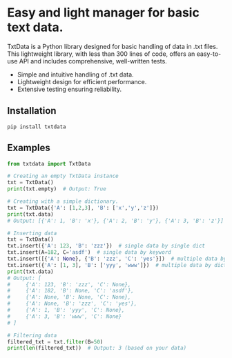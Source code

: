 # Easy and light manager for basic text data.

TxtData is a Python library designed for basic handling of data in .txt files. This lightweight library, with less than 300 lines of code, offers an easy-to-use API and includes comprehensive, well-written tests.


- Simple and intuitive handling of .txt data.
- Lightweight design for efficient performance.
- Extensive testing ensuring reliability.

## Installation
```
pip install txtdata
```

## Examples
```python
from txtdata import TxtData

# Creating an empty TxtData instance
txt = TxtData()
print(txt.empty)  # Output: True

# Creating with a simple dictionary.
txt = TxtData({'A': [1,2,3], 'B': ['x','y','z']})
print(txt.data)  
# Output: [{'A': 1, 'B': 'x'}, {'A': 2, 'B': 'y'}, {'A': 3, 'B': 'z'}]

# Inserting data
txt = TxtData()
txt.insert({'A': 123, 'B': 'zzz'})  # single data by single dict
txt.insert(A=182, C='asdf')  # single data by keyword
txt.insert([{'A': None}, {'B': 'zzz', 'C': 'yes'}])  # multiple data by list of dicts
txt.insert({'A': [1, 3], 'B': ['yyy', 'www']})  # multiple data by dict of lists
print(txt.data)
# Output: [
#     {'A': 123, 'B': 'zzz', 'C': None},
#     {'A': 182, 'B': None, 'C': 'asdf'},
#     {'A': None, 'B': None, 'C': None},
#     {'A': None, 'B': 'zzz', 'C': 'yes'},
#     {'A': 1, 'B': 'yyy', 'C': None},
#     {'A': 3, 'B': 'www', 'C': None}
# ]

# Filtering data
filtered_txt = txt.filter(B=50)
print(len(filtered_txt))  # Output: 3 (based on your data)
```